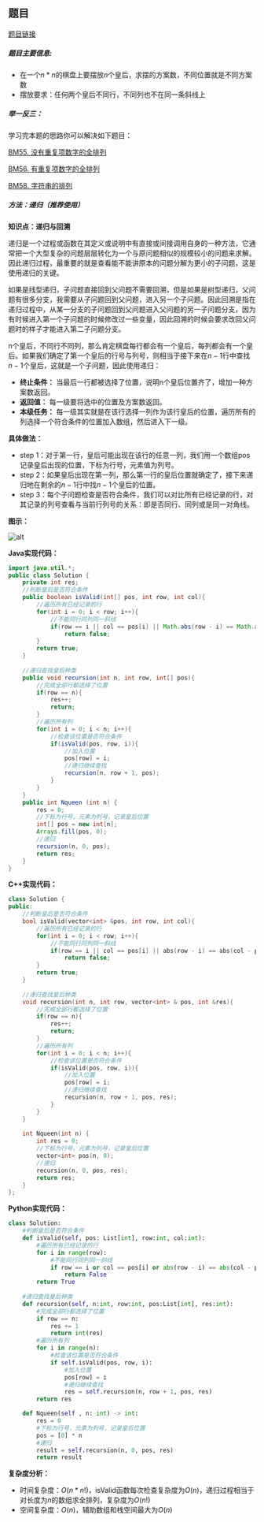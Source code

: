 ## 题目
[题目链接](https://www.nowcoder.com/practice/c76408782512486d91eea181107293b6?tpId=295&tqId=1008753&sourceUrl=/exam/oj&channenl=wgithub&fromPut=wgithub)

##### 题目主要信息:
- 在一个$n*n$的棋盘上要摆放$n$个皇后，求摆的方案数，不同位置就是不同方案数
- 摆放要求：任何两个皇后不同行，不同列也不在同一条斜线上

##### 举一反三：

学习完本题的思路你可以解决如下题目：

[BM55. 没有重复项数字的全排列](https://www.nowcoder.com/practice/4bcf3081067a4d028f95acee3ddcd2b1?tpId=295&sfm=html&channel=nowcoder)

[BM56. 有重复项数字的全排列](https://www.nowcoder.com/practice/a43a2b986ef34843ac4fdd9159b69863?tpId=295&tqId=700)

[BM58. 字符串的排列](https://www.nowcoder.com/practice/fe6b651b66ae47d7acce78ffdd9a96c7?tpId=295&sfm=html&channel=nowcoder)


##### 方法：递归（推荐使用）

**知识点：递归与回溯**

递归是一个过程或函数在其定义或说明中有直接或间接调用自身的一种方法，它通常把一个大型复杂的问题层层转化为一个与原问题相似的规模较小的问题来求解。因此递归过程，最重要的就是查看能不能讲原本的问题分解为更小的子问题，这是使用递归的关键。

如果是线型递归，子问题直接回到父问题不需要回溯，但是如果是树型递归，父问题有很多分支，我需要从子问题回到父问题，进入另一个子问题。因此回溯是指在递归过程中，从某一分支的子问题回到父问题进入父问题的另一子问题分支，因为有时候进入第一个子问题的时候修改过一些变量，因此回溯的时候会要求改回父问题时的样子才能进入第二子问题分支。


n个皇后，不同行不同列，那么肯定棋盘每行都会有一个皇后，每列都会有一个皇后。如果我们确定了第一个皇后的行号与列号，则相当于接下来在$n-1$行中查找$n-1$个皇后，这就是一个子问题，因此使用递归：

- **终止条件：** 当最后一行都被选择了位置，说明n个皇后位置齐了，增加一种方案数返回。
- **返回值：** 每一级要将选中的位置及方案数返回。
- **本级任务：** 每一级其实就是在该行选择一列作为该行皇后的位置，遍历所有的列选择一个符合条件的位置加入数组，然后进入下一级。

**具体做法：**

- step 1：对于第一行，皇后可能出现在该行的任意一列，我们用一个数组pos记录皇后出现的位置，下标为行号，元素值为列号。
- step 2：如果皇后出现在第一列，那么第一行的皇后位置就确定了，接下来递归地在剩余的$n-1$行中找$n-1$个皇后的位置。
- step 3：每个子问题检查是否符合条件，我们可以对比所有已经记录的行，对其记录的列号查看与当前行列号的关系：即是否同行、同列或是同一对角线。

**图示：**

![alt](https://uploadfiles.nowcoder.com/images/20220220/397721558_1645324836478/CAAF9B6E5081EEAD4FFF714ED2F8CBA5)

**Java实现代码：**
```java
import java.util.*;
public class Solution {
    private int res;
    //判断皇后是否符合条件
    public boolean isValid(int[] pos, int row, int col){ 
        //遍历所有已经记录的行
        for(int i = 0; i < row; i++){ 
            //不能同行同列同一斜线
            if(row == i || col == pos[i] || Math.abs(row - i) == Math.abs(col - pos[i])) 
                return false;
        }
        return true;
    }
    
    //递归查找皇后种类
    public void recursion(int n, int row, int[] pos){ 
        //完成全部行都选择了位置
        if(row == n){ 
            res++; 
            return;
        }
        //遍历所有列
        for(int i = 0; i < n; i++){ 
            //检查该位置是否符合条件
            if(isValid(pos, row, i)){ 
                //加入位置
                pos[row] = i; 
                //递归继续查找
                recursion(n, row + 1, pos); 
            }
        }
    }
    public int Nqueen (int n) {
        res = 0;
        //下标为行号，元素为列号，记录皇后位置
        int[] pos = new int[n]; 
        Arrays.fill(pos, 0);
        //递归
        recursion(n, 0, pos); 
        return res; 
    }
}
```
**C++实现代码：**
```cpp
class Solution {
public:
    //判断皇后是否符合条件
    bool isValid(vector<int> &pos, int row, int col){ 
        //遍历所有已经记录的行
        for(int i = 0; i < row; i++){ 
            //不能同行同列同一斜线
            if(row == i || col == pos[i] || abs(row - i) == abs(col - pos[i])) 
                return false;
        }
        return true;
    }
    
    //递归查找皇后种类
    void recursion(int n, int row, vector<int> & pos, int &res){ 
        //完成全部行都选择了位置
        if(row == n){ 
            res++; 
            return;
        }
        //遍历所有列
        for(int i = 0; i < n; i++){ 
            //检查该位置是否符合条件
            if(isValid(pos, row, i)){ 
                //加入位置
                pos[row] = i; 
                //递归继续查找
                recursion(n, row + 1, pos, res); 
            }
        }
    }
    
    int Nqueen(int n) {
        int res = 0;
        //下标为行号，元素为列号，记录皇后位置
        vector<int> pos(n, 0); 
        //递归
        recursion(n, 0, pos, res); 
        return res;
    }
};
```

**Python实现代码：**
```python
class Solution:
    #判断皇后是否符合条件
    def isValid(self, pos: List[int], row:int, col:int): 
        #遍历所有已经记录的行
        for i in range(row): 
            #不能同行同列同一斜线
            if row == i or col == pos[i] or abs(row - i) == abs(col - pos[i]): 
                return False
        return True
    
    #递归查找皇后种类
    def recursion(self, n:int, row:int, pos:List[int], res:int): 
        #完成全部行都选择了位置
        if row == n: 
            res += 1
            return int(res)
        #遍历所有列
        for i in range(n): 
            #检查该位置是否符合条件
            if self.isValid(pos, row, i):  
                #加入位置
                pos[row] = i 
                #递归继续查找
                res = self.recursion(n, row + 1, pos, res) 
        return res

    def Nqueen(self , n: int) -> int:
        res = 0
        #下标为行号，元素为列号，记录皇后位置
        pos = [0] * n 
        #递归
        result = self.recursion(n, 0, pos, res) 
        return result
```

**复杂度分析：**
- 时间复杂度：$O(n*n!)$，isValid函数每次检查复杂度为$O(n)$，递归过程相当于对长度为$n$的数组求全排列，复杂度为$O(n!)$
- 空间复杂度：$O(n)$，辅助数组和栈空间最大为$O(n)$